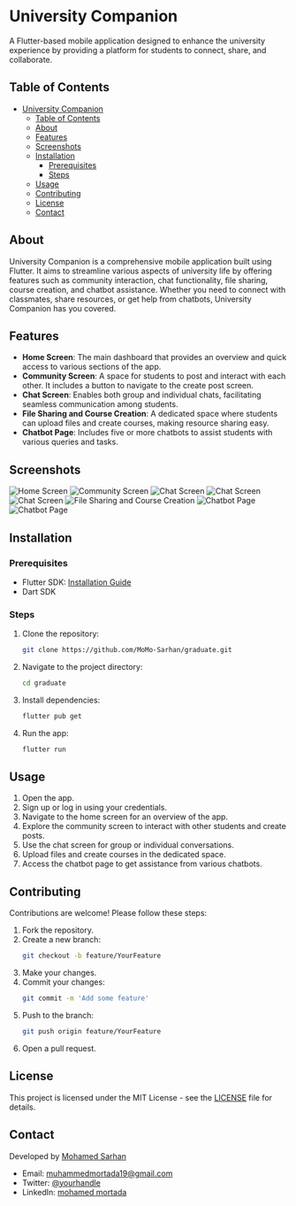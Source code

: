 # University Companion

A Flutter-based mobile application designed to enhance the university experience by providing a platform for students to connect, share, and collaborate. 

## Table of Contents

- [University Companion](#university-companion)
  - [Table of Contents](#table-of-contents)
  - [About](#about)
  - [Features](#features)
  - [Screenshots](#screenshots)
  - [Installation](#installation)
    - [Prerequisites](#prerequisites)
    - [Steps](#steps)
  - [Usage](#usage)
  - [Contributing](#contributing)
  - [License](#license)
  - [Contact](#contact)

## About

University Companion is a comprehensive mobile application built using Flutter. It aims to streamline various aspects of university life by offering features such as community interaction, chat functionality, file sharing, course creation, and chatbot assistance. Whether you need to connect with classmates, share resources, or get help from chatbots, University Companion has you covered.

## Features

- **Home Screen**: The main dashboard that provides an overview and quick access to various sections of the app.
- **Community Screen**: A space for students to post and interact with each other. It includes a button to navigate to the create post screen.
- **Chat Screen**: Enables both group and individual chats, facilitating seamless communication among students.
- **File Sharing and Course Creation**: A dedicated space where students can upload files and create courses, making resource sharing easy.
- **Chatbot Page**: Includes five or more chatbots to assist students with various queries and tasks.

## Screenshots

![Home Screen](assets/screenshot/home.jpeg)
![Community Screen](assets/screenshot/community.jpeg)
![Chat Screen](assets/screenshot/chat1.jpeg)
![Chat Screen](assets/screenshot/chat2.jpeg)
![Chat Screen](assets/screenshot/chat3.jpeg)
![File Sharing and Course Creation](assets/screenshot/courses.jpeg) 
![Chatbot Page](assets/screenshot/chatbo.jpeg) 
![Chatbot Page](assets/screenshot/chatbot2.jpeg) 
## Installation

### Prerequisites

- Flutter SDK: [Installation Guide](https://flutter.dev/docs/get-started/install)
- Dart SDK

### Steps

1. Clone the repository:
    ```bash
    git clone https://github.com/MoMo-Sarhan/graduate.git
    ```

2. Navigate to the project directory:
    ```bash
    cd graduate
    ```

3. Install dependencies:
    ```bash
    flutter pub get
    ```

4. Run the app:
    ```bash
    flutter run
    ```

## Usage

1. Open the app.
2. Sign up or log in using your credentials.
3. Navigate to the home screen for an overview of the app.
4. Explore the community screen to interact with other students and create posts.
5. Use the chat screen for group or individual conversations.
6. Upload files and create courses in the dedicated space.
7. Access the chatbot page to get assistance from various chatbots.

## Contributing

Contributions are welcome! Please follow these steps:

1. Fork the repository.
2. Create a new branch:
    ```bash
    git checkout -b feature/YourFeature
    ```
3. Make your changes.
4. Commit your changes:
    ```bash
    git commit -m 'Add some feature'
    ```
5. Push to the branch:
    ```bash
    git push origin feature/YourFeature
    ```
6. Open a pull request.

## License

This project is licensed under the MIT License - see the [LICENSE](LICENSE) file for details.

## Contact

Developed by [Mohamed Sarhan](https://yourwebsite.com)

- Email: muhammedmortada19@gmail.com
- Twitter: [@yourhandle](https://twitter.com/yourhandle)
- LinkedIn: [mohamed mortada][def]


[def]: https://linkedin.com/in/mohamed-mortada-sarhan